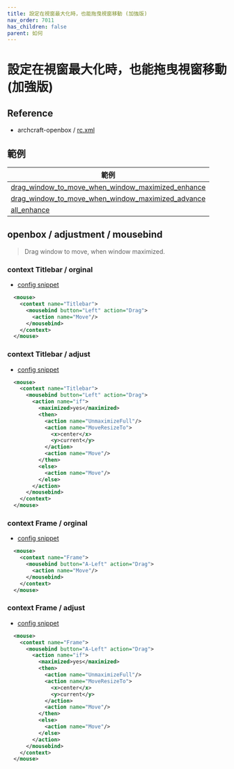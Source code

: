 ```yaml
---
title: 設定在視窗最大化時，也能拖曳視窗移動 (加強版)
nav_order: 7011
has_children: false
parent: 如何
---
```



# 設定在視窗最大化時，也能拖曳視窗移動 (加強版)


## Reference

* archcraft-openbox / [rc.xml](https://github.com/archcraft-os/archcraft-openbox/blob/main/files/rc.xml#L804-L820)


## 範例


| 範例 |
| --- |
| [drag_window_to_move_when_window_maximized_enhance](https://github.com/samwhelp/note-about-openbox/tree/gh-pages/_demo/sample/mousebind-adjustment/openbox/3.6.1/drag_window_to_move_when_window_maximized_enhance) |
| [drag_window_to_move_when_window_maximized_advance](https://github.com/samwhelp/note-about-openbox/tree/gh-pages/_demo/sample/mousebind-adjustment/openbox/3.6.1/drag_window_to_move_when_window_maximized_advance) |
| [all_enhance](https://github.com/samwhelp/note-about-openbox/tree/gh-pages/_demo/sample/mousebind-adjustment/openbox/3.6.1/all_enhance) |


## openbox / adjustment / mousebind

> Drag window to move, when window maximized.


### context Titlebar / orginal

* [config snippet](https://github.com/samwhelp/note-about-openbox/blob/gh-pages/_demo/sample/mousebind-adjustment/openbox/3.6.1/drag_window_to_move_when_window_maximized_enhance/asset/orginal/rc.xml#L374-L376)

``` xml
  <mouse>
    <context name="Titlebar">
      <mousebind button="Left" action="Drag">
        <action name="Move"/>
      </mousebind>
    </context>
  </mouse>
```

### context Titlebar / adjust

* [config snippet](https://github.com/samwhelp/note-about-openbox/blob/gh-pages/_demo/sample/mousebind-adjustment/openbox/3.6.1/drag_window_to_move_when_window_maximized_enhance/rc.xml#L387-L402)

``` xml
  <mouse>
    <context name="Titlebar">
      <mousebind button="Left" action="Drag">
        <action name="if">
          <maximized>yes</maximized>
          <then>
            <action name="UnmaximizeFull"/>
            <action name="MoveResizeTo">
              <x>center</x>
              <y>current</y>
            </action>
            <action name="Move"/>
          </then>
          <else>
            <action name="Move"/>
          </else>
        </action>
      </mousebind>
    </context>
  </mouse>
```




### context Frame / orginal

* [config snippet](https://github.com/samwhelp/note-about-openbox/blob/gh-pages/_demo/sample/mousebind-adjustment/openbox/3.6.1/drag_window_to_move_when_window_maximized_enhance/asset/orginal/rc.xml#L334-L336)

``` xml
  <mouse>
    <context name="Frame">
      <mousebind button="A-Left" action="Drag">
        <action name="Move"/>
      </mousebind>
    </context>
  </mouse>
```

### context Frame / adjust

* [config snippet](https://github.com/samwhelp/note-about-openbox/blob/gh-pages/_demo/sample/mousebind-adjustment/openbox/3.6.1/drag_window_to_move_when_window_maximized_enhance/rc.xml#L334-L349)

``` xml
  <mouse>
    <context name="Frame">
      <mousebind button="A-Left" action="Drag">
        <action name="if">
          <maximized>yes</maximized>
          <then>
            <action name="UnmaximizeFull"/>
            <action name="MoveResizeTo">
              <x>center</x>
              <y>current</y>
            </action>
            <action name="Move"/>
          </then>
          <else>
            <action name="Move"/>
          </else>
        </action>
      </mousebind>
    </context>
  </mouse>
```

